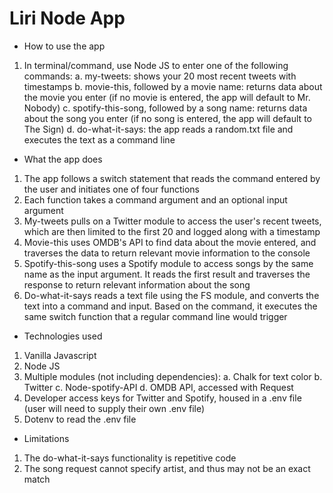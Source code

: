 # Liri Node App

* How to use the app
1. In terminal/command, use Node JS to enter one of the following commands: 
    a. my-tweets: shows your 20 most recent tweets with timestamps
    b. movie-this, followed by a movie name: returns data about the movie you enter (if no movie is entered, the app will default to Mr. Nobody)
    c. spotify-this-song, followed by a song name: returns data about the song you enter (if no song is entered, the app will default to The Sign)
    d. do-what-it-says: the app reads a random.txt file and executes the text as a command line 

* What the app does
1. The app follows a switch statement that reads the command entered by the user and initiates one of four functions
2. Each function takes a command argument and an optional input argument
3. My-tweets pulls on a Twitter module to access the user's recent tweets, which are then limited to the first 20 and logged along with a timestamp
3. Movie-this uses OMDB's API to find data about the movie entered, and traverses the data to return relevant movie information to the console
4. Spotify-this-song uses a Spotify module to access songs by the same name as the input argument. It reads the first result and traverses the response to return relevant information about the song
5. Do-what-it-says reads a text file using the FS module, and converts the text into a command and input. Based on the command, it executes the same switch function that a regular command line would trigger

* Technologies used
1. Vanilla Javascript
2. Node JS
3. Multiple modules (not including dependencies):
    a. Chalk for text color
    b. Twitter 
    c. Node-spotify-API
    d. OMDB API, accessed with Request
4. Developer access keys for Twitter and Spotify, housed in a .env file (user will need to supply their own .env file)
5. Dotenv to read the .env file

* Limitations
1. The do-what-it-says functionality is repetitive code
2. The song request cannot specify artist, and thus may not be an exact match